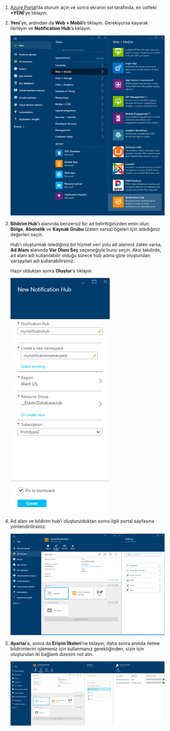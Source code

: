 

1. [Azure Portal](https://portal.azure.com)’da oturum açın ve sonra ekranın sol tarafında, en üstteki **+YENİ**’ye tıklayın.

2. **Yeni**’ye, ardından da **Web + Mobil**’e tıklayın. Gerekiyorsa kayarak ilerleyin ve **Notification Hub**’a tıklayın.

    ![Azure Portal - Notification Hubs oluşturma](./media/notification-hubs-portal-create-new-hub/notification-hubs-azure-portal-create.png)

3. **Bildirim Hub'ı** alanında benzersiz bir ad belirttiğinizden emin olun. **Bölge**, **Abonelik** ve **Kaynak Grubu** (zaten varsa) öğeleri için istediğiniz değerleri seçin. 
 
    Hub'ı oluşturmak istediğiniz bir hizmet veri yolu ad alanınız zaten varsa, **Ad Alanı** alanında **Var Olanı Seç** seçeneğiyle bunu seçin.  Aksi takdirde, ad alanı adı kullanılabilir olduğu sürece hub adına göre oluşturulan varsayılan adı kullanabilirsiniz. 

    Hazır olduktan sonra **Oluştur**’a tıklayın.

    ![Azure Portal - Bildirim hub'ı özelliklerini ayarlama](./media/notification-hubs-portal-create-new-hub/notification-hubs-azure-portal-settings.png)

4. Ad alanı ve bildirim hub'ı oluşturulduktan sonra ilgili portal sayfasına yönlendirilirsiniz. 

    ![Azure Portal - Bildirim hub'ı portal sayfası](./media/notification-hubs-portal-create-new-hub/notification-hubs-azure-portal-page.png)
       
5. **Ayarlar**’a, sonra da **Erişim İlkeleri**’ne tıklayın; daha sonra anında iletme bildirimlerini işlemeniz için kullanmanız gerektiğinden, sizin için oluşturulan iki bağlantı dizesini not alın.

    ![Azure Portal - Bildirim hub'ı bağlantı dizeleri](./media/notification-hubs-portal-create-new-hub/notification-hubs-connection-strings-portal.png)



<!--HONumber=sep16_HO1-->


